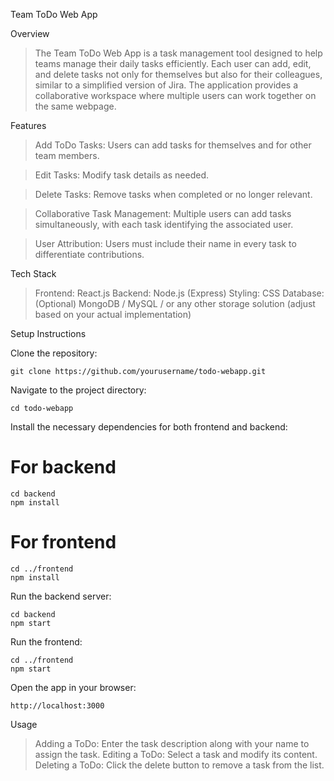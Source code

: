 Team ToDo Web App


Overview

  >The Team ToDo Web App is a task management tool designed to help teams manage their daily tasks efficiently. Each user can add, edit, and delete tasks not only for themselves but also for their colleagues, similar to a simplified version of Jira. The application provides a collaborative workspace where multiple users can work together on the same webpage.


Features

  >Add ToDo Tasks: Users can add tasks for themselves and for other team members.

  >Edit Tasks: Modify task details as needed.
  
  >Delete Tasks: Remove tasks when completed or no longer relevant.
  
  >Collaborative Task Management: Multiple users can add tasks simultaneously, with each task identifying the associated user.
  
  >User Attribution: Users must include their name in every task to differentiate contributions.


Tech Stack

  >Frontend: React.js
  >Backend: Node.js (Express)
  >Styling: CSS
  >Database: (Optional) MongoDB / MySQL / or any other storage solution (adjust based on your actual implementation)


Setup Instructions

Clone the repository:

    git clone https://github.com/yourusername/todo-webapp.git

Navigate to the project directory:

    cd todo-webapp

Install the necessary dependencies for both frontend and backend:

# For backend
    cd backend
    npm install

# For frontend
    cd ../frontend
    npm install

Run the backend server:

    cd backend
    npm start

Run the frontend:

    cd ../frontend
    npm start

Open the app in your browser:

    http://localhost:3000


Usage

  >Adding a ToDo: Enter the task description along with your name to assign the task.
  >Editing a ToDo: Select a task and modify its content.
  >Deleting a ToDo: Click the delete button to remove a task from the list.
